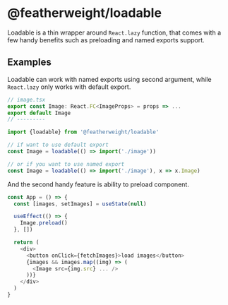 # @featherweight/loadable

Loadable is a thin wrapper around `React.lazy` function, that comes with a few handy benefits such as preloading and named exports support.

## Examples

Loadable can work with named exports using second argument, while `React.lazy` only works with default export.

```ts
// image.tsx
export const Image: React.FC<ImageProps> = props => ...
export default Image
// ---------

import {loadable} from '@featherweight/loadable'

// if want to use default export
const Image = loadable(() => import('./image'))

// or if you want to use named export
const Image = loadable(() => import('./image'), x => x.Image)

```

And the second handy feature is ability to preload component.

```ts
const App = () => {
  const [images, setImages] = useState(null)

  useEffect(() => {
    Image.preload()
  }, [])

  return (
    <div>
      <button onClick={fetchImages}>load images</button>
      {images && images.map((img) => (
        <Image src={img.src} ... />
      ))}
    </div>
  )
}
```
